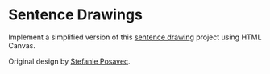 # Sentence Drawings

Implement a simplified version of this [sentence drawing](http://vallandingham.me/sentence_drawings/) project using HTML Canvas. 

Original design by [Stefanie Posavec](http://www.stefanieposavec.com/).